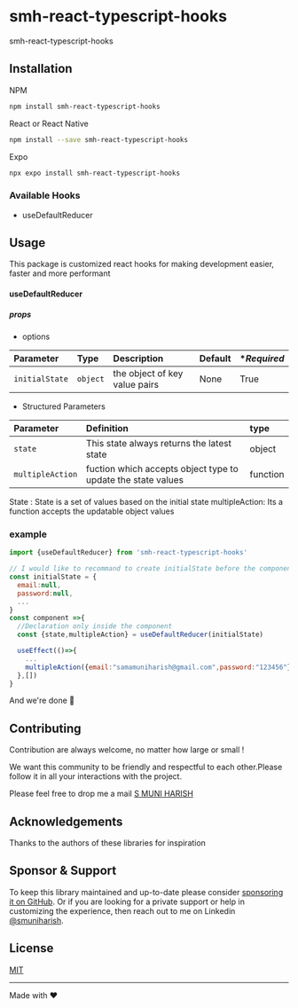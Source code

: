 # smh-react-typescript-hooks

smh-react-typescript-hooks

## Installation
NPM
```sh
npm install smh-react-typescript-hooks
```
React or React Native
```sh
npm install --save smh-react-typescript-hooks
```
Expo
```sh
npx expo install smh-react-typescript-hooks
```
### Available Hooks
* useDefaultReducer

## Usage
This package is customized react hooks for making development easier, faster and more performant

#### useDefaultReducer
##### props

* options

| Parameter | Type     | Description | Default| **Required* |
| :-------- | :------- | :-------| :------- | :----- |
| `initialState` | `object` | the object of key value pairs | None | True |

* Structured Parameters

| Parameter | Definition | type |
| :-------- | :------- | :----- |
| `state` | This state always returns the latest state | object |
| `multipleAction` | fuction which accepts object type to update the state values | function |

State :
State is a set of values based on the initial state
multipleAction: Its a function accepts the updatable object values
### example
```js
import {useDefaultReducer} from 'smh-react-typescript-hooks'

// I would like to recommand to create initialState before the component declaration
const initialState = {
  email:null,
  password:null,
  ...
}
const component =>{
  //Declaration only inside the component
  const {state,multipleAction} = useDefaultReducer(initialState)

  useEffect(()=>{
    ...
    multipleAction({email:"samamuniharish@gmail.com",password:"123456"})
  },[])
}
```
And we're done 🎉
## Contributing

Contribution are always welcome, no matter how large or small !

We want this community to be friendly and respectful to each other.Please follow it in all your interactions with the project.

Please feel free to drop me a mail [S MUNI HARISH](mailto:samamuniharish@gmail.com?subject=[GitHub])

## Acknowledgements

Thanks to the authors of these libraries for inspiration

## Sponsor & Support

To keep this library maintained and up-to-date please consider [sponsoring it on GitHub](https://github.com/sponsors/smuniharish). Or if you are looking for a private support or help in customizing the experience, then reach out to me on Linkedin [@smuniharish](https://www.linkedin.com/in/smuniharish).

## License

[MIT](./LICENSE)

---

Made with ❤️
